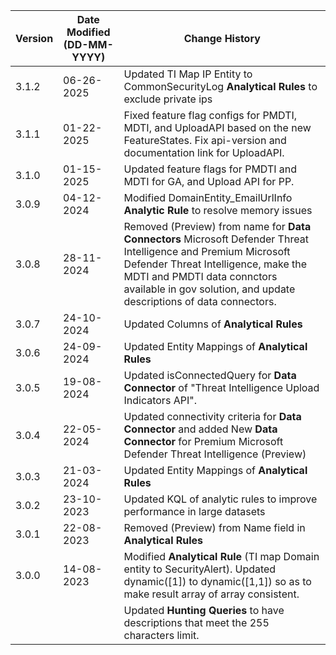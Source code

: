 | **Version** | **Date Modified (DD-MM-YYYY)** | **Change History**                          |
|-------------|--------------------------------|---------------------------------------------|
| 3.1.2       | 06-26-2025                     | Updated TI Map IP Entity to CommonSecurityLog **Analytical Rules** to exclude private ips |
| 3.1.1       | 01-22-2025                     | Fixed feature flag configs for PMDTI, MDTI, and UploadAPI based on the new FeatureStates. Fix api-version and documentation link for UploadAPI. |
| 3.1.0       | 01-15-2025                     | Updated feature flags for PMDTI and MDTI for GA, and Upload API for PP. |
| 3.0.9		  | 04-12-2024					   | Modified DomainEntity_EmailUrlInfo **Analytic Rule** to resolve memory issues |
| 3.0.8		  | 28-11-2024					   | Removed (Preview) from name for **Data Connectors** Microsoft Defender Threat Intelligence and Premium Microsoft Defender Threat Intelligence, make the MDTI and PMDTI data connctors available in gov solution, and update descriptions of data connectors. |
| 3.0.7		  | 24-10-2024					   | Updated Columns of **Analytical Rules** 				 			  |
| 3.0.6		  | 24-09-2024					   | Updated Entity Mappings of **Analytical Rules** 				 			  |
| 3.0.5       | 19-08-2024                     | Updated isConnectedQuery for **Data Connector** of "Threat Intelligence Upload Indicators API". |
| 3.0.4       | 22-05-2024                     | Updated connectivity criteria for **Data Connector** and added New **Data Connector** for Premium Microsoft Defender Threat Intelligence (Preview)   					  |
| 3.0.3		  | 21-03-2024					   | Updated Entity Mappings of **Analytical Rules**				 			  |
| 3.0.2       | 23-10-2023                     | Updated KQL of analytic rules to improve performance in large datasets 	  |
| 3.0.1       | 22-08-2023                     | Removed (Preview) from Name field in **Analytical Rules** |
| 3.0.0       | 14-08-2023                     | Modified **Analytical Rule** (TI map Domain entity to SecurityAlert). Updated dynamic([1]) to dynamic([1,1]) so as to make result array of array consistent.   |
|             |                                | Updated **Hunting Queries** to have descriptions that meet the 255 characters limit.      |
